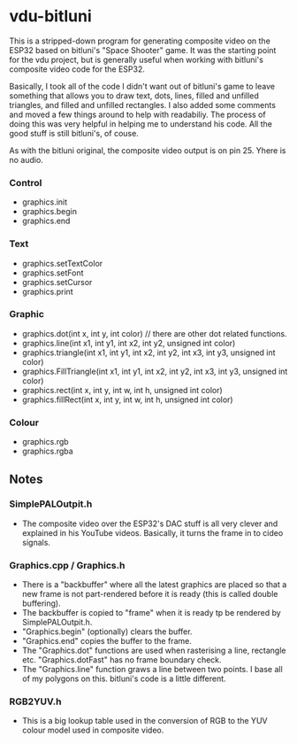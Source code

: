 # vdu-bitluni

This is a stripped-down program for generating composite video on the ESP32 based on bitluni's "Space Shooter" game. It was the starting point for the vdu project, but is generally useful when working with bitluni's composite video code for the ESP32.

Basically, I took all of the code I didn't want out of bitluni's game to leave something that allows you to draw text, dots, lines, filled and unfilled triangles, and filled and unfilled rectangles. I also added some comments and moved a few things around to help with readabiliy. The process of doing this was very helpful in helping me to understand his code. All the good stuff is still bitluni's, of couse.

As with the bitluni original, the composite video output is on pin 25. Yhere is no audio.

### Control
- graphics.init
- graphics.begin
- graphics.end

### Text
- graphics.setTextColor
- graphics.setFont
- graphics.setCursor
- graphics.print

### Graphic
- graphics.dot(int x, int y, int color) // there are other dot related functions.
- graphics.line(int x1, int y1, int x2, int y2, unsigned int color)
- graphics.triangle(int x1, int y1, int x2, int y2, int x3, int y3, unsigned int color)
- graphics.FillTriangle(int x1, int y1, int x2, int y2, int x3, int y3, unsigned int color)
- graphics.rect(int x, int y, int w, int h, unsigned int color)
- graphics.fillRect(int x, int y, int w, int h, unsigned int color)

### Colour
- graphics.rgb
- graphics.rgba

## Notes

### SimplePALOutpit.h
- The composite video over the ESP32's DAC stuff is all very clever and explained in his YouTube videos. Basically, it turns the frame in to cideo signals.

### Graphics.cpp / Graphics.h
- There is a "backbuffer" where all the latest graphics are placed so that a new frame is not part-rendered before it is ready (this is called double buffering).
- The backbuffer is copied to "frame" when it is ready tp be rendered by SimplePALOutpit.h.
- "Graphics.begin" (optionally) clears the buffer.
- "Graphics.end" copies the buffer to the frame.
- The "Graphics.dot" functions are used when rasterising a line, rectangle etc. "Graphics.dotFast" has no frame boundary check.
- The "Graphics.line" function graws a line between two points. I base all of my polygons on this. bitluni's code is a little different.

### RGB2YUV.h
- This is a big lookup table used in the conversion of RGB to the YUV colour model used in composite video.
